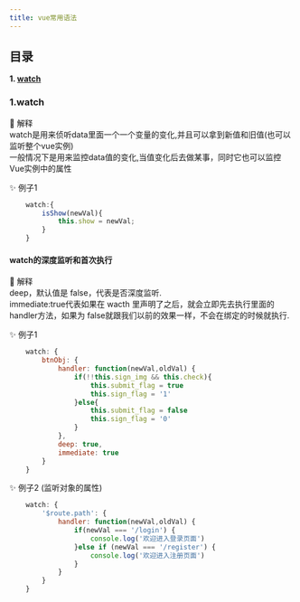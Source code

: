 ```yaml
---
title: vue常用语法
---
```


## 目录
**1. [watch](#jump1)**  

### <span id="jump1">1.watch</span>

:tropical_drink: 解释  
    watch是用来侦听data里面一个一个变量的变化,并且可以拿到新值和旧值(也可以监听整个vue实例)   
    一般情况下是用来监控data值的变化,当值变化后去做某事，同时它也可以监控Vue实例中的属性

:sparkles: 例子1 
``` js
    watch:{
        isShow(newVal){
            this.show = newVal;
        }
    }
```
#### watch的深度监听和首次执行
:tropical_drink: 解释  
   deep，默认值是 false，代表是否深度监听.  
   immediate:true代表如果在 wacth 里声明了之后，就会立即先去执行里面的handler方法，如果为 false就跟我们以前的效果一样，不会在绑定的时候就执行.  
   
:sparkles: 例子1
``` js
    watch: {
        btnObj: {
            handler: function(newVal,oldVal) {
                if(!!this.sign_img && this.check){
                    this.submit_flag = true
                    this.sign_flag = '1'
                }else{
                    this.submit_flag = false
                    this.sign_flag = '0'
                }
            },
            deep: true,
            immediate: true
        }
    }
```

:sparkles: 例子2 (监听对象的属性)
``` js
    watch: {
        '$route.path': {
            handler: function(newVal,oldVal) {
                if(newVal === '/login') {
                    console.log('欢迎进入登录页面')
                }else if (newVal === '/register') {
                    console.log('欢迎进入注册页面')
                }
            }
        }
    }
```